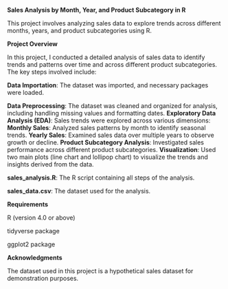 **Sales Analysis by Month, Year, and Product Subcategory in R**

This project involves analyzing sales data to explore trends across different months, years, and product subcategories using R.

**Project Overview**

In this project, I conducted a detailed analysis of sales data to identify trends and patterns over time and across different product subcategories. The key steps involved include:

**Data Importation**: The dataset was imported, and necessary packages were loaded.

**Data Preprocessing**: The dataset was cleaned and organized for analysis, including handling missing values and formatting dates.
**Exploratory Data Analysis (EDA)**: Sales trends were explored across various dimensions:
**Monthly Sales**: Analyzed sales patterns by month to identify seasonal trends.
**Yearly Sales**: Examined sales data over multiple years to observe growth or decline.
**Product Subcategory Analysis**: Investigated sales performance across different product subcategories.
**Visualization**: Used two main plots (line chart and lollipop chart) to visualize the trends and insights derived from the data.

**sales_analysis.R**: The R script containing all steps of the analysis.

**sales_data.csv**: The dataset used for the analysis.

**Requirements**

R (version 4.0 or above)

tidyverse package

ggplot2 package

**Acknowledgments**

The dataset used in this project is a hypothetical sales dataset for demonstration purposes.
